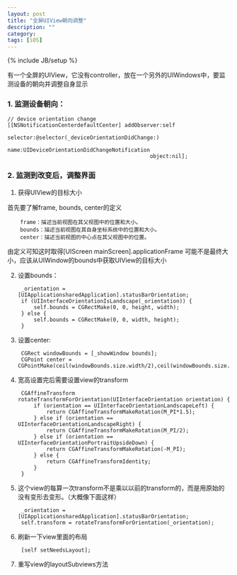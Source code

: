 ```yaml
---
layout: post
title: "全屏UIView朝向调整"
description: ""
category: 
tags: [iOS]
---
```

{% include JB/setup %}

有一个全屏的UIView，它没有controller，放在一个另外的UIWindows中，要监测设备的朝向并调整自身显示

### 1. 监测设备朝向：

	
	// device orientation change
	[[NSNotificationCenterdefaultCenter] addObserver:self
	                                           selector:@selector(_deviceOrientationDidChange:)
	                                               name:UIDeviceOrientationDidChangeNotification 
	                                             object:nil];
	

### 2. 监测到改变后，调整界面  

1. 获得UIView的目标大小

首先要了解frame, bounds, center的定义

	
		frame：描述当前视图在其父视图中的位置和大小。  
		bounds：描述当前视图在其自身坐标系统中的位置和大小。  
		center：描述当前视图的中心点在其父视图中的位置。   
		

由定义可知这时取得[UIScreen mainScreen].applicationFrame 可能不是最终大小，应该从UIWindow的bounds中获取UIView的目标大小


2. 设置bounds：

		_orientation = [UIApplicationsharedApplication].statusBarOrientation;
		if (UIInterfaceOrientationIsLandscape(_orientation)) {
			self.bounds = CGRectMake(0, 0, height, width);
		} else {
			self.bounds = CGRectMake(0, 0, width, height);
		}

3. 设置center:


		CGRect windowBounds = [_showWindow bounds];
		CGPoint center = CGPointMake(ceil(windowBounds.size.width/2),ceil(windowBounds.size.height/2));

4. 宽高设置完后需要设置view的transform 


		CGAffineTransform rotateTransformForOrientation(UIInterfaceOrientation orientation) {
			if (orientation == UIInterfaceOrientationLandscapeLeft) {
				return CGAffineTransformMakeRotation(M_PI*1.5);
			} else if (orientation == UIInterfaceOrientationLandscapeRight) {
				return CGAffineTransformMakeRotation(M_PI/2);
			} else if (orientation == UIInterfaceOrientationPortraitUpsideDown) {
				return CGAffineTransformMakeRotation(-M_PI);
			} else {
				return CGAffineTransformIdentity;
			}
		}

5. 这个view的每算一次transform不是乘以以前的transform的，而是用原始的没有变形去变形。（大概像下面这样）


		_orientation = [UIApplicationsharedApplication].statusBarOrientation;
		self.transform = rotateTransformForOrientation(_orientation);

6. 刷新一下view里面的布局

		[self setNeedsLayout];

7. 重写view的layoutSubviews方法

